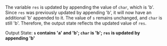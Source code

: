 The variable `res` is updated by appending the value of `char`, which is 'b'. Since `res` was previously updated by appending 'b', it will now have an additional 'b' appended to it. The value of `s` remains unchanged, and `char` is still 'b'. Therefore, the output state reflects the updated value of `res`.

Output State: **`s` contains 'a' and 'b'; `char` is 'b'; `res` is updated by appending 'b'**